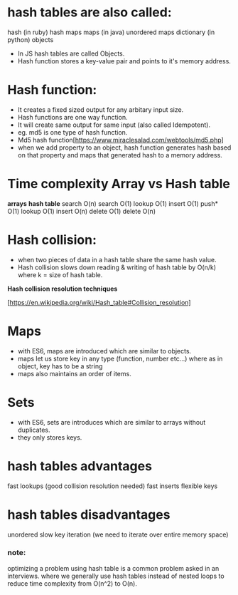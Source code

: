 # hash tables are also called:

hash (in ruby)
hash maps
maps (in java)
unordered maps
dictionary (in python)
objects

- In JS hash tables are called Objects.
- Hash function stores a key-value pair and points to it's memory address.

# Hash function:

- It creates a fixed sized output for any arbitary input size.
- Hash functions are one way function.
- It will create same output for same input (also called Idempotent).
- eg. md5 is one type of hash function.
- Md5 hash function[https://www.miraclesalad.com/webtools/md5.php]
- when we add property to an object, hash function generates hash based on that property and maps that generated hash to a memory address.

# Time complexity Array vs Hash table

**arrays** **hash table**
search O(n) search O(1)
lookup O(1) insert O(1)
push\* O(1) lookup O(1)
insert O(n) delete O(1)
delete O(n)

# Hash collision:

- when two pieces of data in a hash table share the same hash value.
- Hash collision slows down reading & writing of hash table by O(n/k) where k = size of hash table.

**Hash collision resolution techniques**

[https://en.wikipedia.org/wiki/Hash_table#Collision_resolution]

# Maps

- with ES6, maps are introduced which are similar to objects.
- maps let us store key in any type (function, number etc...) where as in object, key has to be a string
- maps also maintains an order of items.

# Sets

- with ES6, sets are introduces which are similar to arrays without duplicates.
- they only stores keys.

# hash tables advantages

fast lookups (good collision resolution needed)
fast inserts
flexible keys

# hash tables disadvantages

unordered
slow key iteration (we need to iterate over entire memory space)

### note:

optimizing a problem using hash table is a common problem asked in an interviews. where we generally use hash tables instead of nested loops to reduce time complexity from O(n^2) to O(n).
